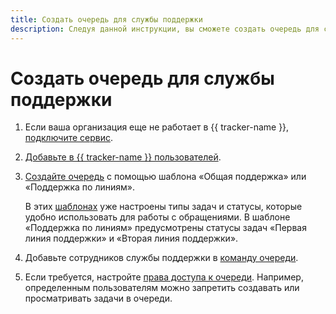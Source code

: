 ```yaml
---
title: Создать очередь для службы поддержки
description: Следуя данной инструкции, вы сможете создать очередь для службы поддержки.
---
```


# Создать очередь для службы поддержки


1. Если ваша организация еще не работает в {{ tracker-name }}, [подключите сервис](enable-tracker.md).

1. [Добавьте в {{ tracker-name }} пользователей](add-users.md).


1. [Создайте очередь](manager/create-queue.md) с помощью шаблона «Общая поддержка» или «Поддержка по линиям».

    В этих [шаблонах](manager/workflows.md) уже настроены типы задач и статусы, которые удобно использовать для работы с обращениями. В шаблоне «Поддержка по линиям» предусмотрены статусы задач «Первая линия поддержки» и «Вторая линия поддержки».

1. Добавьте сотрудников службы поддержки в [команду очереди](manager/queue-team.md).

1. Если требуется, настройте [права доступа к очереди](manager/queue-access.md). Например, определенным пользователям можно запретить создавать или просматривать задачи в очереди.